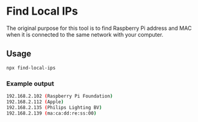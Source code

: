 # Find Local IPs

The original purpose for this tool is to find Raspberry Pi address and MAC when it is connected to the same network with your computer.

## Usage

```bash
npx find-local-ips
```

### Example output

```bash
192.168.2.102 (Raspberry Pi Foundation)
192.168.2.112 (Apple)
192.168.2.135 (Philips Lighting BV)
192.168.2.139 (ma:ca:dd:re:ss:00)
```
